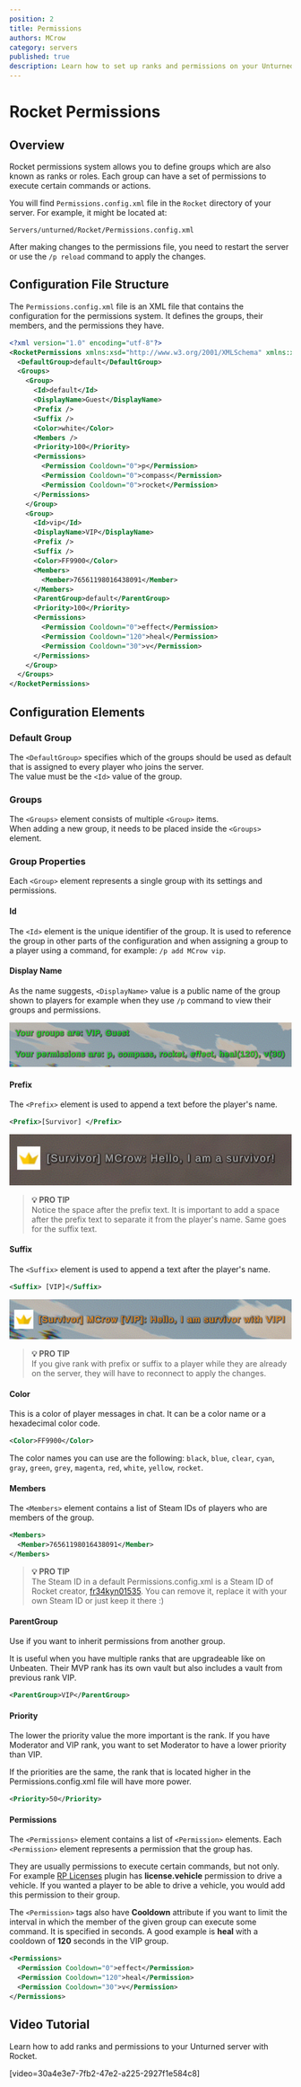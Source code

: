 ```yaml
---
position: 2
title: Permissions
authors: MCrow
category: servers
published: true
description: Learn how to set up ranks and permissions on your Unturned server with Rocket.
---
```


# Rocket Permissions

## Overview
Rocket permissions system allows you to define groups which are also known as ranks or roles. Each group can have a set of permissions to execute certain commands or actions.  

You will find `Permissions.config.xml` file in the `Rocket` directory of your server. For example, it might be located at:
```
Servers/unturned/Rocket/Permissions.config.xml
```

After making changes to the permissions file, you need to restart the server or use the `/p reload` command to apply the changes.

## Configuration File Structure
The `Permissions.config.xml` file is an XML file that contains the configuration for the permissions system. It defines the groups, their members, and the permissions they have.

```xml
<?xml version="1.0" encoding="utf-8"?>
<RocketPermissions xmlns:xsd="http://www.w3.org/2001/XMLSchema" xmlns:xsi="http://www.w3.org/2001/XMLSchema-instance">
  <DefaultGroup>default</DefaultGroup>
  <Groups>
    <Group>
      <Id>default</Id>
      <DisplayName>Guest</DisplayName>
      <Prefix />
      <Suffix />
      <Color>white</Color>
      <Members />
      <Priority>100</Priority>
      <Permissions>
        <Permission Cooldown="0">p</Permission>
        <Permission Cooldown="0">compass</Permission>
        <Permission Cooldown="0">rocket</Permission>
      </Permissions>
    </Group>
    <Group>
      <Id>vip</Id>
      <DisplayName>VIP</DisplayName>
      <Prefix />
      <Suffix />
      <Color>FF9900</Color>
      <Members>
        <Member>76561198016438091</Member>
      </Members>
      <ParentGroup>default</ParentGroup>
      <Priority>100</Priority>
      <Permissions>
        <Permission Cooldown="0">effect</Permission>
        <Permission Cooldown="120">heal</Permission>
        <Permission Cooldown="30">v</Permission>
      </Permissions>
    </Group>
  </Groups>
</RocketPermissions>
```

## Configuration Elements

### Default Group
The `<DefaultGroup>` specifies which of the groups should be used as default that is assigned to every player who joins the server.  
The value must be the `<Id>` value of the group.

### Groups
The `<Groups>` element consists of multiple `<Group>` items.  
When adding a new group, it needs to be placed inside the `<Groups>` element.

### Group Properties
Each `<Group>` element represents a single group with its settings and permissions.

#### Id
The `<Id>` element is the unique identifier of the group. It is used to reference the group in other parts of the configuration and when assigning a group to a player using a command, for example: `/p add MCrow vip`.

#### Display Name
As the name suggests, `<DisplayName>` value is a public name of the group shown to players for example when they use `/p` command to view their groups and permissions.

![your groups](assets/your_groups.png "/p command output in-game")

#### Prefix
The `<Prefix>` element is used to append a text before the player's name.

```xml
<Prefix>[Survivor] </Prefix>
```

![survivor prefix](assets/survivor_prefix.png "[Survivor] prefix in-game")

> **💡 PRO TIP**  
> Notice the space after the prefix text. It is important to add a space after the prefix text to separate it from the player's name. Same goes for the suffix text.

#### Suffix
The `<Suffix>` element is used to append a text after the player's name.

```xml
<Suffix> [VIP]</Suffix>
```

![vip suffix](assets/vip_suffix.png "[Survivor] prefix and [VIP] suffix in-game")

> **💡 PRO TIP**  
> If you give rank with prefix or suffix to a player while they are already on the server, they will have to reconnect to apply the changes.

#### Color
This is a color of player messages in chat. It can be a color name or a hexadecimal color code.

```xml
<Color>FF9900</Color>
```

The color names you can use are the following: `black`, `blue`, `clear`, `cyan`, `gray`, `green`, `grey`, `magenta`, `red`, `white`, `yellow`, `rocket`.

#### Members
The `<Members>` element contains a list of Steam IDs of players who are members of the group.

```xml
<Members>
  <Member>76561198016438091</Member>
</Members>
```

> **💡 PRO TIP**  
> The Steam ID in a default Permissions.config.xml is a Steam ID of Rocket creator, [fr34kyn01535](https://steamcommunity.com/profiles/76561198016438091). You can remove it, replace it with your own Steam ID or just keep it there :)

#### ParentGroup
Use <ParentGroup> if you want to inherit permissions from another group. 

It is useful when you have multiple ranks that are upgradeable like on Unbeaten. Their MVP rank has its own vault but also includes a vault from previous rank VIP. 

```xml
<ParentGroup>VIP</ParentGroup>
```

#### Priority
The lower the priority value the more important is the rank. If you have Moderator and VIP rank, you want to set Moderator to have a lower priority than VIP. 

If the priorities are the same, the rank that is located higher in the Permissions.config.xml file will have more power.

```xml
<Priority>50</Priority>
```

#### Permissions
The `<Permissions>` element contains a list of `<Permission>` elements. Each `<Permission>` element represents a permission that the group has.

They are usually permissions to execute certain commands, but not only.
For example [RP Licenses](https://restoremonarchy.com/plugins/rplicenses) plugin has **license.vehicle** permission to drive a vehicle. If you wanted a player to be able to drive a vehicle, you would add this permission to their group.

The `<Permission>` tags also have **Cooldown** attribute if you want to limit the interval in which the member of the given group can execute some command. It is specified in seconds. A good example is **heal** with a cooldown of **120** seconds in the VIP group.

```xml
<Permissions>
  <Permission Cooldown="0">effect</Permission>
  <Permission Cooldown="120">heal</Permission>
  <Permission Cooldown="30">v</Permission>
</Permissions>
```

## Video Tutorial
Learn how to add ranks and permissions to your Unturned server with Rocket.

[video=30a4e3e7-7fb2-47e2-a225-2927f1e584c8]